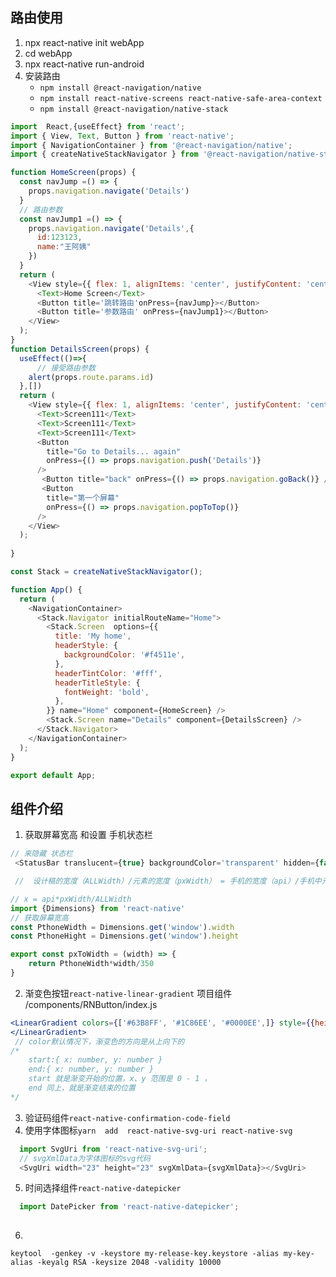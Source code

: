 ## 路由使用
1. npx react-native init webApp
2. cd webApp
3. npx react-native run-android
4. 安装路由
    + `npm install @react-navigation/native`
    + `npm install react-native-screens react-native-safe-area-context`
    + `npm install @react-navigation/native-stack`
```javascript
import  React,{useEffect} from 'react';
import { View, Text, Button } from 'react-native';
import { NavigationContainer } from '@react-navigation/native';
import { createNativeStackNavigator } from '@react-navigation/native-stack';

function HomeScreen(props) {
  const navJump =() => {
    props.navigation.navigate('Details')
  }
  // 路由参数
  const navJump1 =() => {
    props.navigation.navigate('Details',{
      id:123123,
      name:"王阿姨"
    })
  }
  return (
    <View style={{ flex: 1, alignItems: 'center', justifyContent: 'center' }}>
      <Text>Home Screen</Text>
      <Button title='跳转路由'onPress={navJump}></Button>
      <Button title='参数路由' onPress={navJump1}></Button>
    </View>
  );
}
function DetailsScreen(props) {
  useEffect(()=>{
      // 接受路由参数
    alert(props.route.params.id)
  },[])
  return (
    <View style={{ flex: 1, alignItems: 'center', justifyContent: 'center' }}>
      <Text>Screen111</Text>
      <Text>Screen111</Text>
      <Text>Screen111</Text>
      <Button
        title="Go to Details... again"
        onPress={() => props.navigation.push('Details')}
      />
       <Button title="back" onPress={() => props.navigation.goBack()} />
       <Button
        title="第一个屏幕"
        onPress={() => props.navigation.popToTop()}
      />
    </View>
  );
  
}

const Stack = createNativeStackNavigator();

function App() {
  return (
    <NavigationContainer>
      <Stack.Navigator initialRouteName="Home">
        <Stack.Screen  options={{
          title: 'My home',
          headerStyle: {
            backgroundColor: '#f4511e',
          },
          headerTintColor: '#fff',
          headerTitleStyle: {
            fontWeight: 'bold',
          },
        }} name="Home" component={HomeScreen} />
        <Stack.Screen name="Details" component={DetailsScreen} />
      </Stack.Navigator>
    </NavigationContainer>
  );
}

export default App;
```

## 组件介绍
1. 获取屏幕宽高  和设置 手机状态栏
```javascript
// 来隐藏 状态栏
 <StatusBar translucent={true} backgroundColor='transparent' hidden={false}></StatusBar>

 //  设计稿的宽度（ALLWidth）/元素的宽度（pxWidth） = 手机的宽度（api）/手机中元素的宽度(x)

// x = api*pxWidth/ALLWidth
import {Dimensions} from 'react-native'
// 获取屏幕宽高
const PthoneWidth = Dimensions.get('window').width 
const PthoneHight = Dimensions.get('window').height

export const pxToWidth = (width) => {
    return PthoneWidth*width/350
}
```
 2. 渐变色按钮`react-native-linear-gradient`  项目组件 /components/RNButton/index.js
```jsx
<LinearGradient colors={['#63B8FF', '#1C86EE', '#0000EE',]} style={{height: 150}}>
</LinearGradient>
 // color默认情况下，渐变色的方向是从上向下的
/*  
    start:{ x: number, y: number }
    end:{ x: number, y: number }
    start 就是渐变开始的位置，x、y 范围是 0 - 1 ，
    end 同上，就是渐变结束的位置 
*/


```

3. 验证码组件`react-native-confirmation-code-field`
4. 使用字体图标`yarn  add  react-native-svg-uri react-native-svg`

```javascript
  import SvgUri from 'react-native-svg-uri';
  // svgXmlData为字体图标的svg代码
  <SvgUri width="23" height="23" svgXmlData={svgXmlData}></SvgUri>
```
5. 时间选择组件`react-native-datepicker`
```javascript
  import DatePicker from 'react-native-datepicker';
 
```
6. 
`keytool  -genkey -v -keystore my-release-key.keystore -alias my-key-alias -keyalg RSA -keysize 2048 -validity 10000`
